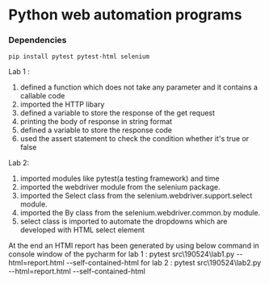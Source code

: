 # Python web automation programs

### Dependencies
```
pip install pytest pytest-html selenium
```

Lab 1 :
1. defined a function which does not take any parameter and it contains a callable code 
2. imported the HTTP libary 
3. defined a variable to store the response of the get request 
4. printing the body of response in string format  
5. defined a variable to store the response code
6. used the assert statement to check the condition whether it's true or false 

Lab 2: 
1. imported modules like pytest(a testing framework) and time 
2. imported the webdriver module from the selenium package.
3. imported the Select class from the selenium.webdriver.support.select module.
4. imported the By class from the selenium.webdriver.common.by module.
5. select class is imported to automate the dropdowns which are developed with HTML select element

At the end an HTMl report has been generated by using below command in console window of the pycharm
for lab 1 : pytest src\190524\lab1.py --html=report.html --self-contained-html
for lab 2 : pytest src\190524\lab2.py --html=report.html --self-contained-html
